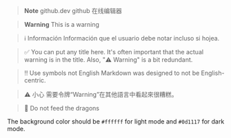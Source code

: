 > **Note**
> github.dev github 在线编辑器

> **Warning**
> This is a warning

> ℹ️ Información
> Información que el usuario debe notar incluso si hojea.

> ✅ You can put any title here.
> It's often important that the actual warning is in the title. 
> Also, "⚠️ Warning" is a bit redundant.

> ‼️ Use symbols not English
> Markdown was designed to not be English-centric.

> ⚠️ 小心
> 需要令牌“Warning”在其他語言中看起來很糟糕。

> 🚫 Do not feed the dragons 

The background color should be `#ffffff` for light mode and `#0d1117` for dark mode.